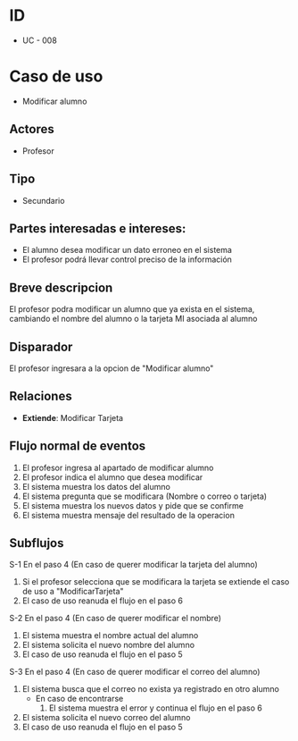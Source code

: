 # ID
- UC - 008
  
# Caso de uso
 * Modificar alumno
   
## Actores
 * Profesor
    
## Tipo 
 * Secundario
   
## Partes interesadas e intereses:
- El alumno desea modificar un dato erroneo en el sistema 
- El profesor podrá llevar control preciso de la información
  
## Breve descripcion
El profesor podra modificar un alumno que ya exista en el sistema, cambiando el nombre del alumno o la tarjeta MI asociada al alumno

## Disparador
El profesor ingresara a la opcion de "Modificar alumno"

## Relaciones
- **Extiende**: Modificar Tarjeta

## Flujo normal de eventos
1. El profesor ingresa al apartado de modificar alumno
2. El profesor indica el alumno que desea modificar
3. El sistema muestra los datos del alumno
4. El sistema pregunta que se modificara (Nombre o correo o tarjeta)
5. El sistema muestra los nuevos datos y pide que se confirme
6. El sistema muestra mensaje del resultado de la operacion


## Subflujos

S-1 En el paso 4 (En caso de querer modificar la tarjeta del alumno)
  1. Si el profesor selecciona que se modificara la tarjeta se extiende el caso de uso a "ModificarTarjeta"
  2. El caso de uso reanuda el flujo en el paso 6

S-2 En el paso 4 (En caso de querer modificar el nombre)
  1. El sistema muestra el nombre actual del alumno
  1. El sistema solicita el nuevo nombre del alumno
  1. El caso de uso reanuda el flujo en el paso 5

S-3 En el paso 4 (En caso de querer modificar el correo del alumno)
  1. El sistema busca que el correo no exista ya registrado en otro alumno
     - En caso de encontrarse
       1. El sistema muestra el error y continua el flujo en el paso 6
  2. El sistema solicita el nuevo correo del alumno
  3. El caso de uso reanuda el flujo en el paso 5
      
